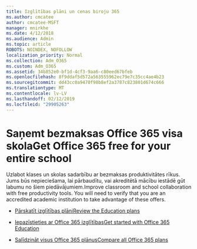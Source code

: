 ```yaml
---
title: Izglītības plāni un cenas biroju 365
ms.author: cmcatee
author: cmcatee-MSFT
manager: mnirkhe
ms.date: 4/12/2018
ms.audience: Admin
ms.topic: article
ROBOTS: NOINDEX, NOFOLLOW
localization_priority: Normal
ms.collection: Adm_O365
ms.custom: Adm_O365
ms.assetid: 34b852e0-bf1d-4cf3-9aa6-c80eed67bfeb
ms.openlocfilehash: 8f9ddaf5d572a563555962ec79e7c35cc4ae4b23
ms.sourcegitcommit: dd43cc0a9470f98b8ef2a3787c823801d674c666
ms.translationtype: MT
ms.contentlocale: lv-LV
ms.lasthandoff: 02/12/2019
ms.locfileid: "29905263"
---
```

# <a name="get-office-365-free-for-your-entire-school"></a><span data-ttu-id="ea77c-102">Saņemt bezmaksas Office 365 visa skola</span><span class="sxs-lookup"><span data-stu-id="ea77c-102">Get Office 365 free for your entire school</span></span>

<span data-ttu-id="ea77c-p101">Uzlabot klases un skolas sadarbību ar bezmaksas produktivitātes rīkus. Jums būs nepieciešama, lai pārbaudītu, vai akreditētā mācību iestādē gūt labumu no šiem piedāvājumiem.</span><span class="sxs-lookup"><span data-stu-id="ea77c-p101">Improve classroom and school collaboration with free productivity tools. You will need to verify that you are an accredited academic institution to take advantage of these offers.</span></span>
  
- [<span data-ttu-id="ea77c-105">Pārskatīt izglītības plāni</span><span class="sxs-lookup"><span data-stu-id="ea77c-105">Review the Education plans</span></span>](https://products.office.com/academic/compare-office-365-education-plans)
    
- [<span data-ttu-id="ea77c-106">Iepazīstieties ar Office 365 izglītības</span><span class="sxs-lookup"><span data-stu-id="ea77c-106">Get started with Office 365 Education</span></span>](https://support.office.com/article/ab02abe5-a1ee-458c-b749-5b44416ccf1)
    
- [<span data-ttu-id="ea77c-107">Salīdzināt visus Office 365 plānus</span><span class="sxs-lookup"><span data-stu-id="ea77c-107">Compare all Office 365 plans</span></span>](https://products.office.com/business/compare-more-office-365-for-business-plans)
    

